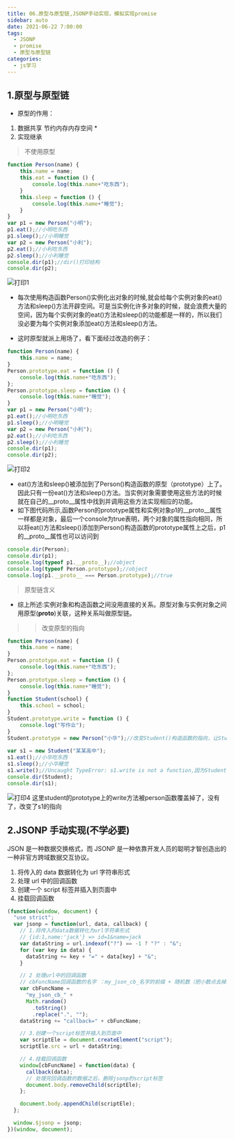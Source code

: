 ```yaml
---
title: 06.原型与原型链,JSONP手动实现，模拟实现promise
sidebar: auto
date: 2021-06-22 7:00:00
tags:
  - JSONP
  - promise
  - 原型与原型链
categories:
  - js学习
---
```


<!-- more -->

## 1.原型与原型链
- 原型的作用：
1. 数据共享 节约内存内存空间 *
2. 实现继承
>不使用原型
```js
function Person(name) {
    this.name = name;
    this.eat = function () {
        console.log(this.name+"吃东西");
    }
    this.sleep = function () {
        console.log(this.name+"睡觉");
    }
}
var p1 = new Person("小明");
p1.eat();//小明吃东西
p1.sleep();//小明睡觉
var p2 = new Person("小利");
p2.eat();//小利吃东西
p2.sleep();//小利睡觉
console.dir(p1);//dir()打印结构
console.dir(p2);
```
![打印1](http://47.99.154.206:8010/prototype1.png)
- 每次使用构造函数Person()实例化出对象的时候,就会给每个实例对象的eat()方法和sleep()方法开辟空间。可是当实例化许多对象的时候，就会浪费大量的空间，因为每个实例对象的eat()方法和sleep()的功能都是一样的，所以我们没必要为每个实例对象添加eat()方法和sleep()方法。

- 这时原型就派上用场了，看下面经过改造的例子：
```js
function Person(name) {
    this.name = name;
}
Person.prototype.eat = function () {
    console.log(this.name+"吃东西");
};
Person.prototype.sleep = function () {
    console.log(this.name+"睡觉");
}
var p1 = new Person("小明");
p1.eat();//小明吃东西
p1.sleep();//小明睡觉
var p2 = new Person("小利");
p2.eat();//小利吃东西
p2.sleep();//小利睡觉
console.dir(p1);
console.dir(p2);
```
![打印2](http://47.99.154.206:8010/prototype2.png)
- eat()方法和sleep()被添加到了Person()构造函数的原型（prototype）上了。因此只有一份eat()方法和sleep()方法。当实例对象需要使用这些方法的时候就在自己的__proto__属性中找到并调用这些方法实现相应的功能。
- 如下图代码所示,函数Person的prototype属性和实例对象p1的__proto__属性一样都是对象，最后一个console为true表明，两个对象的属性指向相同，所以将eat()方法和sleep()添加到Person()构造函数的prototype属性上之后，p1的__proto__属性也可以访问到
```js
console.dir(Person);
console.dir(p1);
console.log(typeof p1.__proto__);//object
console.log(typeof Person.prototype);//object
console.log(p1.__proto__ === Person.prototype);//true
```
> 原型链含义
- 综上所述:实例对象和构造函数之间没用直接的关系。原型对象与实例对象之间用原型(__proto__)关联，这种关系叫做原型链。

>>改变原型的指向
```js
function Person(name) {
    this.name = name;
}
Person.prototype.eat = function () {
    console.log(this.name+"吃东西");
};
Person.prototype.sleep = function () {
    console.log(this.name+"睡觉");
}
function Student(school) {
    this.school = school;
}
Student.prototype.write = function () {
    console.log("写作业");
}
Student.prototype = new Person("小华");//改变Student()构造函数的指向，让Student()构造函数的原型对象指向Person的实例对象
 
var s1 = new Student("某某高中");
s1.eat();//小华吃东西
s1.sleep();//小华睡觉
s1.write();//Uncaught TypeError: s1.write is not a function,因为Student()的原型的指向改变，所以找不到write()方法
console.dir(Student);
console.dir(s1);
```
![打印4](http://47.99.154.206:8010/prototype4.png)
这里student的prototype上的write方法被person函数覆盖掉了，没有了，改变了s1的指向

## 2.JSONP 手动实现(不学必要)

JSON 是一种数据交换格式，而 JSONP 是一种依靠开发人员的聪明才智创造出的一种非官方跨域数据交互协议。

1. 将传入的 data 数据转化为 url 字符串形式
2. 处理 url 中的回调函数
3. 创建一个 script 标签并插入到页面中
4. 挂载回调函数

```js
(function(window, document) {
  "use strict";
  var jsonp = function(url, data, callback) {
    // 1.将传入的data数据转化为url字符串形式
    // {id:1,name:'jack'} => id=1&name=jack
    var dataString = url.indexof("?") == -1 ? "?" : "&";
    for (var key in data) {
      dataString += key + "=" + data[key] + "&";
    }

    // 2 处理url中的回调函数
    // cbFuncName回调函数的名字 ：my_json_cb_名字的前缀 + 随机数（把小数点去掉）
    var cbFuncName =
      "my_json_cb_" +
      Math.random()
        .toString()
        .replace(".", "");
    dataString += "callback=" + cbFuncName;

    // 3.创建一个script标签并插入到页面中
    var scriptEle = document.createElement("script");
    scriptEle.src = url + dataString;

    // 4.挂载回调函数
    window[cbFuncName] = function(data) {
      callback(data);
      // 处理完回调函数的数据之后，删除jsonp的script标签
      document.body.removeChild(scriptEle);
    };

    document.body.appendChild(scriptEle);
  };

  window.$jsonp = jsonp;
})(window, document);
```